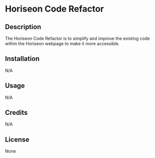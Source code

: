 # Horiseon Code Refactor

## Description

The Horiseon Code Refactor is to simplify and improve the existing code within the Horiseon webpage to make it more accessible.

## Installation

N/A

## Usage

N/A

## Credits

N/A

## License

None